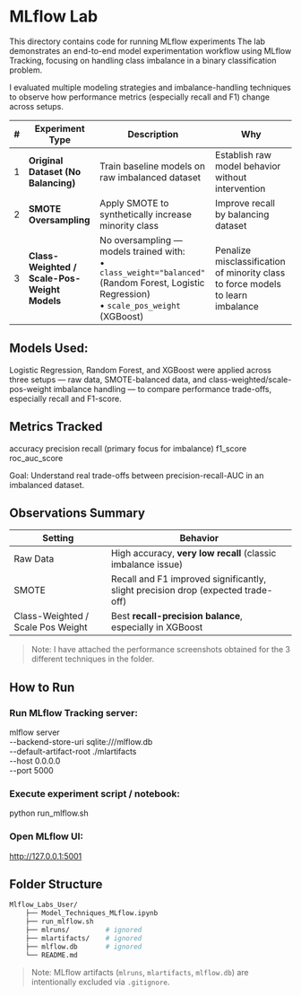 # MLflow Lab
This directory contains code for running MLflow experiments
The lab demonstrates an end-to-end model experimentation workflow using MLflow Tracking, focusing on handling class imbalance in a binary classification problem.

I evaluated multiple modeling strategies and imbalance-handling techniques to observe how performance metrics (especially recall and F1) change across setups.

| # | Experiment Type                              | Description                                                                                                                                    | Why                                                                             |
| - | -------------------------------------------- | ---------------------------------------------------------------------------------------------------------------------------------------------- | ------------------------------------------------------------------------------- |
| 1 | **Original Dataset (No Balancing)**          | Train baseline models on raw imbalanced dataset                                                                                                | Establish raw model behavior without intervention                               |
| 2 | **SMOTE Oversampling**                       | Apply SMOTE to synthetically increase minority class                                                                                           | Improve recall by balancing dataset                                             |
| 3 | **Class-Weighted / Scale-Pos-Weight Models** | No oversampling — models trained with: <br>• `class_weight="balanced"` (Random Forest, Logistic Regression) <br>• `scale_pos_weight` (XGBoost) | Penalize misclassification of minority class to force models to learn imbalance |

## Models Used: 
Logistic Regression, Random Forest, and XGBoost were applied across three setups — raw data, SMOTE-balanced data, and class-weighted/scale-pos-weight imbalance handling — to compare performance trade-offs, especially recall and F1-score.

## Metrics Tracked
accuracy
precision
recall (primary focus for imbalance)
f1_score
roc_auc_score

Goal: Understand real trade-offs between precision-recall-AUC in an imbalanced dataset.

## Observations Summary
| Setting                           | Behavior                                                                         |
| --------------------------------- | -------------------------------------------------------------------------------- |
| Raw Data                          | High accuracy, **very low recall** (classic imbalance issue)                     |
| SMOTE                             | Recall and F1 improved significantly, slight precision drop (expected trade-off) |
| Class-Weighted / Scale Pos Weight | Best **recall-precision balance**, especially in XGBoost                         |

> Note: I have attached the performance screenshots obtained for the 3 different techniques in the folder.

## How to Run
### Run MLflow Tracking server:
mlflow server \
--backend-store-uri sqlite:///mlflow.db \
--default-artifact-root ./mlartifacts \
--host 0.0.0.0 \
--port 5000

### Execute experiment script / notebook:
python run_mlflow.sh

### Open MLflow UI:
http://127.0.0.1:5001

## Folder Structure
```bash
Mlflow_Labs_User/
    ├── Model_Techniques_MLflow.ipynb
    ├── run_mlflow.sh
    ├── mlruns/         # ignored
    ├── mlartifacts/    # ignored
    ├── mlflow.db       # ignored
    └── README.md
```
> Note: MLflow artifacts (`mlruns`, `mlartifacts`, `mlflow.db`) are intentionally excluded via `.gitignore`.